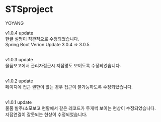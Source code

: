 # STSproject
YOYANG<br/>

v1.0.4 update<br/>
한글 설명이 직관적으로 수정되었습니다.<br/>
Spring Boot Verion Update 3.0.4 => 3.0.5<br/><br/>

v1.0.3 update<br/>
물품보고에서 관리자접근시 지점명도 보이도록 수정되었습니다. <br/><br/>

v1.0.2 update<br/>
페이지에 접근 권한이 없는 경우 접근이 불가능하도록 수정되었습니다.<br/><br/>

v1.0.1 update<br/>
물품 발주/소모보고 현황에서 같은 레코드가 두개씩 보이는 현상이 수정되었습니다.<br/>
지점연결이 잘못되는 현상이 수정되었습니다.
